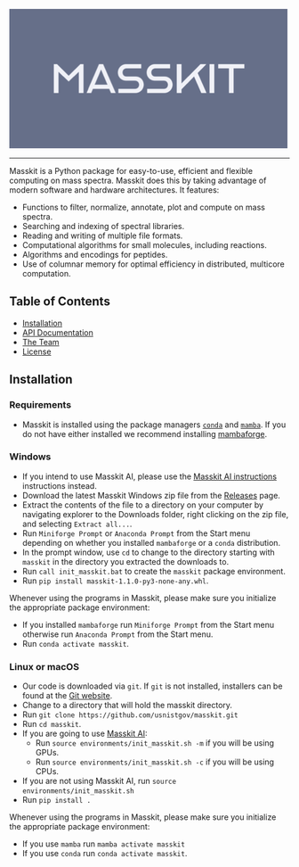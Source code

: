![Masskit logo](src/masskit/docs/_static/img/masskit_logo.png)

--------------------------------------------------------------------------------

Masskit is a Python package for easy-to-use, efficient and flexible computing on mass spectra.
Masskit does this by taking advantage of modern software and hardware architectures.  It features:

- Functions to filter, normalize, annotate, plot and compute on mass spectra.
- Searching and indexing of spectral libraries.
- Reading and writing of multiple file formats.
- Computational algorithms for small molecules, including reactions.
- Algorithms and encodings for peptides.
- Use of columnar memory for optimal efficiency in distributed, multicore computation.

<!-- toc -->
## Table of Contents

- [Installation](#installation)
- [API Documentation](https://pages.nist.gov/masskit)
- [The Team](https://chemdata.nist.gov/)
- [License](LICENSE.md)

<!-- tocstop -->

## Installation

### Requirements

- Masskit is installed using the package managers [`conda`](https://conda.io/) and [`mamba`](https://mamba.readthedocs.io/).
If you do not have either installed we recommend installing [mambaforge](https://github.com/conda-forge/miniforge#mambaforge).

### Windows

- If you intend to use Masskit AI, please use the [Masskit AI instructions](https://github.com/usnistgov/masskit_ai#installation) instructions instead.
- Download the latest Masskit Windows zip file from the
[Releases](https://github.com/usnistgov/masskit/releases) page.
- Extract the contents of the file to a directory on your computer by navigating explorer to the
Downloads folder, right clicking on the zip file, and selecting `Extract all...`.
- Run `Miniforge Prompt` or `Anaconda Prompt` from the Start menu depending on whether you
installed `mambaforge` or a `conda` distribution.
- In the prompt window, use `cd` to change to the directory starting with `masskit` in
the directory you extracted the downloads to.
- Run `call init_masskit.bat` to create the `masskit` package environment.
- Run `pip install masskit-1.1.0-py3-none-any.whl`.

Whenever using the programs in Masskit, please make sure you initialize the appropriate package environment:

- If you installed `mambaforge` run `Miniforge Prompt` from the Start menu otherwise run `Anaconda Prompt` from the Start menu.
- Run `conda activate masskit`.

### Linux or macOS

- Our code is downloaded via `git`. If `git` is not installed, installers can be found at the [Git website](https://git-scm.com/).
- Change to a directory that will hold the masskit directory.
- Run `git clone https://github.com/usnistgov/masskit.git`
- Run `cd masskit`.
- If you are going to use [Masskit AI](https://github.com/usnistgov/masskit_ai.git):
  - Run `source environments/init_masskit.sh -m` if you will be using GPUs.
  - Run `source environments/init_masskit.sh -c` if you will be using CPUs.
- If you are not using Masskit AI, run `source environments/init_masskit.sh`
- Run `pip install .`

Whenever using the programs in Masskit, please make sure you initialize the appropriate package environment:

- If you use `mamba` run `mamba activate masskit`
- If you use `conda` run `conda activate masskit`.
